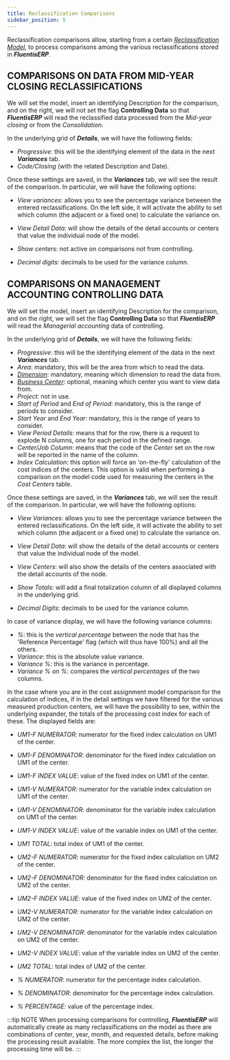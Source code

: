 ```yaml
---
title: Reclassification Comparisons 
sidebar_position: 5
---
```


Reclassification comparisons allow, starting from a certain [*Reclassification Model*](/docs/controlling/reclassifications/create-reclassification-model), to process comparisons among the various reclassifications stored in ***FluentisERP***.


## COMPARISONS ON DATA FROM MID-YEAR CLOSING RECLASSIFICATIONS
We will set the model, insert an identifying Description for the comparison, and on the right, we will not set the flag **Controlling Data** so that ***FluentisERP*** will read the reclassified data processed from the *Mid-year closing* or from the *Consolidation*.

In the underlying grid of ***Details***, we will have the following fields:
- *Progressive*: this will be the identifying element of the data in the next ***Variances*** tab.
- *Code/Closing* (with the related Description and Date).

Once these settings are saved, in the ***Variances*** tab, we will see the result of the comparison. In particular, we will have the following options:

- *View variances*: allows you to see the percentage variance between the entered reclassifications. On the left side, it will activate the ability to set which column (the adjacent or a fixed one) to calculate the variance on.

- *View Detail Data*: will show the details of the detail accounts or centers that value the individual node of the model.

- *Show centers*: not active on comparisons not from controlling.

- *Decimal digits*: decimals to be used for the variance column.


## COMPARISONS ON MANAGEMENT ACCOUNTING CONTROLLING DATA
We will set the model, insert an identifying Description for the comparison, and on the right, we will set the flag **Controlling Data** so that ***FluentisERP*** will read the *Managerial accounting* data of controlling.

In the underlying grid of ***Details***, we will have the following fields:
- *Progressive*: this will be the identifying element of the data in the next ***Variances*** tab.
- *Area*: mandatory, this will be the area from which to read the data.
- [*Dimension*](/docs/controlling/controlling-parametrization/controlling-specific-settings/dimension): mandatory, meaning which dimension to read the data from.
- [*Business Center*](/docs/controlling/controlling-parametrization/controlling-specific-settings/cost-centers): optional, meaning which center you want to view data from.
- *Project*: not in use.
- *Start of Period* and *End of Period*: mandatory, this is the range of periods to consider.
- *Start Year* and *End Year*: mandatory, this is the range of years to consider.
- *View Period Details*: means that for the row, there is a request to explode N columns, one for each period in the defined range.
- *Center/Job Column*: means that the code of the *Center* set on the row will be reported in the name of the column.
- *Index Calculation*: this option will force an 'on-the-fly' calculation of the cost indices of the centers. This option is valid when performing a comparison on the model code used for measuring the centers in the *Cost Centers* table.


Once these settings are saved, in the ***Variances*** tab, we will see the result of the comparison. In particular, we will have the following options:

- *View Variances*: allows you to see the percentage variance between the entered reclassifications. On the left side, it will activate the ability to set which column (the adjacent or a fixed one) to calculate the variance on.

- *View Detail Data*: will show the details of the detail accounts or centers that value the individual node of the model.

- *View Centers*: will also show the details of the centers associated with the detail accounts of the node.

- *Show Totals*: will add a final totalization column of all displayed columns in the underlying grid.

- *Decimal Digits*: decimals to be used for the variance column.

In case of variance display, we will have the following variance columns:
- *%*: this is the *vertical percentage* between the node that has the 'Reference Percentage' flag (which will thus have 100%) and all the others.
- *Variance*: this is the absolute value variance.
- *Variance %*: this is the variance in percentage.
- *Variance % on %*: compares the *vertical percentages* of the two columns.

In the case where you are in the cost assignment model comparison for the calculation of indices, if in the detail settings we have filtered for the various measured production centers, we will have the possibility to see, within the underlying expander, the totals of the processing cost index for each of these. The displayed fields are:

- *UM1-F NUMERATOR*: numerator for the fixed index calculation on UM1 of the center.
- *UM1-F DENOMINATOR*: denominator for the fixed index calculation on UM1 of the center.
- *UM1-F INDEX VALUE*: value of the fixed index on UM1 of the center.
- *UM1-V NUMERATOR*: numerator for the variable index calculation on UM1 of the center.
- *UM1-V DENOMINATOR*: denominator for the variable index calculation on UM1 of the center.
- *UM1-V INDEX VALUE*: value of the variable index on UM1 of the center.
- *UM1 TOTAL*: total index of UM1 of the center.

- *UM2-F NUMERATOR*: numerator for the fixed index calculation on UM2 of the center.
- *UM2-F DENOMINATOR*: denominator for the fixed index calculation on UM2 of the center.
- *UM2-F INDEX VALUE*: value of the fixed index on UM2 of the center.
- *UM2-V NUMERATOR*: numerator for the variable index calculation on UM2 of the center.
- *UM2-V DENOMINATOR*: denominator for the variable index calculation on UM2 of the center.
- *UM2-V INDEX VALUE*: value of the variable index on UM2 of the center.
- *UM2 TOTAL*: total index of UM2 of the center.

- *% NUMERATOR*: numerator for the percentage index calculation.
- *% DENOMINATOR*: denominator for the percentage index calculation.
- *% PERCENTAGE*: value of the percentage index.

:::tip NOTE
When processing comparisons for controlling, ***FluentisERP*** will automatically create as many reclassifications on the model as there are combinations of center, year, month, and requested details, before making the processing result available. The more complex the list, the longer the processing time will be.
:::